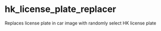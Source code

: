 # hk_license_plate_replacer
Replaces license plate in car image with randomly select HK license plate
